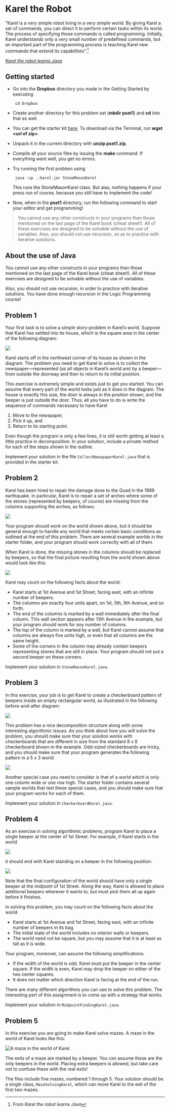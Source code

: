 # Karel the Robot

"Karel is a very simple robot living in a very simple world. By giving Karel a
set of commands, you can direct it to perform certain tasks within its
world. The process of specifying those commands is called
programming. Initially, Karel understands only a very small number of predefined
commands, but an important part of the programming process is teaching Karel new
commands that extend its capabilities".[^1]

[*Karel the robot learns Java*](karel-the-robot-learns-java.pdf)

## Getting started

* Go into the **Dropbox** directory you made in the Getting Started by executing

       cd Dropbox

* Create another directory for this problem set (**mkdir pset1**) and **cd** into
  that as well.

* You can get the starter kit [here](cdn://pset1.zip). To download via the
  Terminal, run **wget \<url of zip\>**.

* Unpack it in the current directory with **unzip pset1.zip**.

* Compile all your source files by issuing the **make** command. If everything
  went well, you get no errors.

* Try running the first problem using

       java -cp .:karel.jar StoneMasonKarel

  This runs the StoneMasonKarel class. But alas, nothing happens if your
  press *run* of course, because you still have to implement the code!

* Now, when in the **pset1** directory, run the following command to start your
  editor and get programming!

> You cannot use any other constructs in your programs than those mentioned on
the last page of the Karel book (cheat sheet!). All of these exercises are
designed to be solvable without the use of variables. Also, you should *not* use
recursion, so as to practice with iterative solutions.

## About the use of Java

You cannot use any other constructs in your programs than those mentioned on
the last page of the Karel book (cheat sheet!). All of these exercises are
designed to be solvable without the use of variables.

Also, you should not use recursion, in order to practice with iterative solutions. You have done enough recursion in the Logic Programming course!

## Problem 1

Your first task is to solve a simple story-problem in Karel’s world. Suppose
that Karel has settled into its house, which is the square area in the center of
the following diagram:

![](figure1.png)

Karel starts off in the northwest corner of its house as shown in the
diagram. The problem you need to get Karel to solve is to collect the
newspaper—represented (as all objects in Karel’s world are) by a beeper—from
outside the doorway and then to return to its initial position.

This exercise is extremely simple and exists just to get you started. You can
assume that every part of the world looks just as it does in the diagram. The
house is exactly this size, the door is always in the position shown, and the
beeper is just outside the door. Thus, all you have to do is write the sequence
of commands necessary to have Karel

1. Move to the newspaper,
2. Pick it up, and
3. Return to its starting point.

Even though the program is only a few lines, it is still worth getting at least
a little practice in decomposition. In your solution, include a private method
for each of the steps shown in the outline.

Implement your solution in the file `CollectNewspaperKarel.java` that is
provided in the starter kit.


## Problem 2

Karel has been hired to repair the damage done to the Quad in the 1989
earthquake. In particular, Karel is to repair a set of arches where some of the
stones (represented by beepers, of course) are missing from the columns
supporting the arches, as follows:

![](figure2.png)

Your program should work on the world shown above, but it should be general
enough to handle any world that meets certain basic conditions as outlined at
the end of this problem. There are several example worlds in the starter folder,
and your program should work correctly with all of them.

When Karel is done, the missing stones in the columns should be replaced by
beepers, so that the final picture resulting from the world shown above would
look like this:

![](figure3.png)

Karel may count on the following facts about the world:

* Karel starts at 1st Avenue and 1st Street, facing east, with an infinite
  number of beepers.
* The columns are exactly four units apart, on 1st, 5th, 9th Avenue, and so
  forth.
* The end of the columns is marked by a wall immediately after the final
  column. This wall section appears after 13th Avenue in the example, but your
  program should work for any number of columns.
* The top of the column is marked by a wall, but Karel cannot assume that
  columns are always five units high, or even that all columns are the same
  height.
* Some of the corners in the column may already contain beepers representing
  stones that are still in place. Your program should not put a second beeper on
  these corners.

Implement your solution in `StoneMasonKarel.java`.


## Problem 3

In this exercise, your job is to get Karel to create a checkerboard pattern of
beepers inside an empty rectangular world, as illustrated in the following
before-and-after diagram:

![](figure4.png)

This problem has a nice decomposition structure along with some interesting
algorithmic issues. As you think about how you will solve the problem, you
should make sure that your solution works with checkerboards that are different
in size from the standard 8 x 8 checkerboard shown in the example. Odd-sized
checkerboards are tricky, and you should make sure that your program generates
the following pattern in a 5 x 3 world:

![](figure5.png)

Another special case you need to consider is that of a world which is only one
column wide or one row high. The starter folder contains several sample worlds
that test these special cases, and you should make sure that your program works
for each of them.

Implement your solution in `CheckerboardKarel.java`.


## Problem 4

As an exercise in solving algorithmic problems, program Karel to place a single
beeper at the center of 1st Street. For example, if Karel starts in the world

![](figure6.png)

it should end with Karel standing on a beeper in the following position:

![](figure7.png)

Note that the final configuration of the world should have only a single beeper
at the midpoint of 1st Street. Along the way, Karel is allowed to place
additional beepers wherever it wants to, but must pick them all up again before
it finishes.

In solving this problem, you may count on the following facts about the world:

* Karel starts at 1st Avenue and 1st Street, facing east, with an infinite
  number of beepers in its bag.
* The initial state of the world includes no interior walls or beepers.
* The world need not be square, but you may assume that it is at least as tall
  as it is wide.

Your program, moreover, can assume the following simplifications:

* If the width of the world is odd, Karel must put the beeper in the center
  square. If the width is even, Karel may drop the beeper on either of the two
  center squares.
* It does not matter which direction Karel is facing at the end of the run.

There are many different algorithms you can use to solve this problem. The
interesting part of this assignment is to come up with a strategy that works.

Implement your solution in `MidpointFindingKarel.java`.

## Problem 5

In this exercise you are going to make Karel solve mazes. A maze in the world of
Karel looks like this:

![A maze in the world of Karel.](figure8.png)

The exits of a maze are marked by a beeper. You can assume these are the only
beepers in the world. Placing extra beepers is allowed, but take care not to
confuse these with the real exits!

The files include five mazes, numbered 1 through 5. Your solution should be a
single class, `MazeSolvingKarel`, which can move Karel to the exit of the first
two mazes.

[^1]: From *Karel the robot learns Java*
